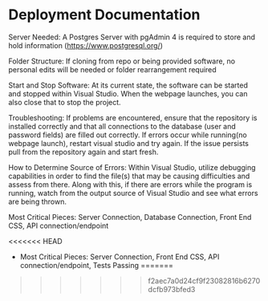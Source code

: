 # Deployment Documentation

Server Needed: A Postgres Server with pgAdmin 4 is required to store and hold information (https://www.postgresql.org/)

Folder Structure: If cloning from repo or being provided software, no personal edits will be needed or folder rearrangement required

Start and Stop Software: At its current state, the software can be started and stopped within Visual Studio. When the webpage launches, you can also close that to stop the project. 

Troubleshooting: If problems are encountered, ensure that the repository is installed correctly and that all connections to the database (user and password fields) are filled out correctly. If errors occur while running(no webpage launch), restart visual studio and try again. If the issue persists pull from the repository again and start fresh.

How to Determine Source of Errors: Within Visual Studio, utilize debugging capabilities in order to find the file(s) that may be causing difficulties and assess from there. Along with this, if there are errors while the program is running, watch from the output source of Visual Studio and see what errors are being thrown.

Most Critical Pieces: Server Connection, Database Connection, Front End CSS, API connection/endpoint

<<<<<<< HEAD
- Most Critical Pieces: Server Connection, Front End CSS, API connection/endpoint, Tests Passing
=======
>>>>>>> f2aec7a0d24cf9f23082816b6270dcfb973bfed3
